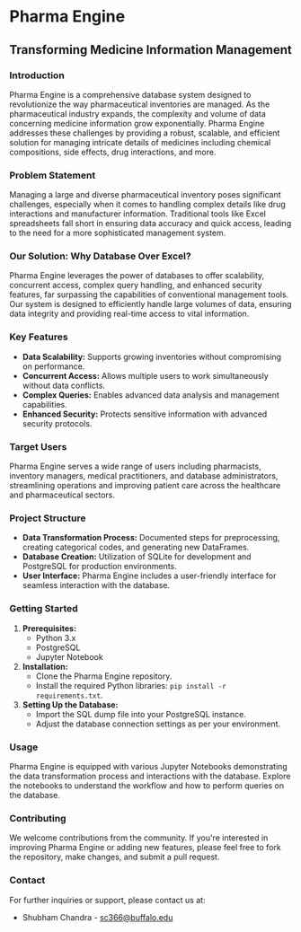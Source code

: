 # Pharma Engine

## Transforming Medicine Information Management

### Introduction
Pharma Engine is a comprehensive database system designed to revolutionize the way pharmaceutical inventories are managed. As the pharmaceutical industry expands, the complexity and volume of data concerning medicine information grow exponentially. Pharma Engine addresses these challenges by providing a robust, scalable, and efficient solution for managing intricate details of medicines including chemical compositions, side effects, drug interactions, and more.

### Problem Statement
Managing a large and diverse pharmaceutical inventory poses significant challenges, especially when it comes to handling complex details like drug interactions and manufacturer information. Traditional tools like Excel spreadsheets fall short in ensuring data accuracy and quick access, leading to the need for a more sophisticated management system.

### Our Solution: Why Database Over Excel?
Pharma Engine leverages the power of databases to offer scalability, concurrent access, complex query handling, and enhanced security features, far surpassing the capabilities of conventional management tools. Our system is designed to efficiently handle large volumes of data, ensuring data integrity and providing real-time access to vital information.

### Key Features
- **Data Scalability:** Supports growing inventories without compromising on performance.
- **Concurrent Access:** Allows multiple users to work simultaneously without data conflicts.
- **Complex Queries:** Enables advanced data analysis and management capabilities.
- **Enhanced Security:** Protects sensitive information with advanced security protocols.

### Target Users
Pharma Engine serves a wide range of users including pharmacists, inventory managers, medical practitioners, and database administrators, streamlining operations and improving patient care across the healthcare and pharmaceutical sectors.

### Project Structure
- **Data Transformation Process:** Documented steps for preprocessing, creating categorical codes, and generating new DataFrames.
- **Database Creation:** Utilization of SQLite for development and PostgreSQL for production environments.
- **User Interface:** Pharma Engine includes a user-friendly interface for seamless interaction with the database.

### Getting Started
1. **Prerequisites:**
   - Python 3.x
   - PostgreSQL
   - Jupyter Notebook
2. **Installation:**
   - Clone the Pharma Engine repository.
   - Install the required Python libraries: `pip install -r requirements.txt`.
3. **Setting Up the Database:**
   - Import the SQL dump file into your PostgreSQL instance.
   - Adjust the database connection settings as per your environment.

### Usage
Pharma Engine is equipped with various Jupyter Notebooks demonstrating the data transformation process and interactions with the database. Explore the notebooks to understand the workflow and how to perform queries on the database.

### Contributing
We welcome contributions from the community. If you're interested in improving Pharma Engine or adding new features, please feel free to fork the repository, make changes, and submit a pull request.

### Contact
For further inquiries or support, please contact us at:
- Shubham Chandra - sc366@buffalo.edu
